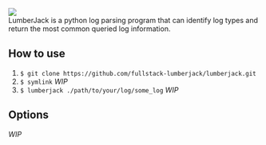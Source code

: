 ![](http://themeparkcanuck.com/wp-content/uploads/2017/08/cw-lumberjack-logo.png)  
LumberJack is a python log parsing program that can identify log types and return the most common queried log information. 

## How to use
1. `$ git clone https://github.com/fullstack-lumberjack/lumberjack.git`
2. `$ symlink` *WIP*
3. `$ lumberjack ./path/to/your/log/some_log` *WIP*

## Options
*WIP*
